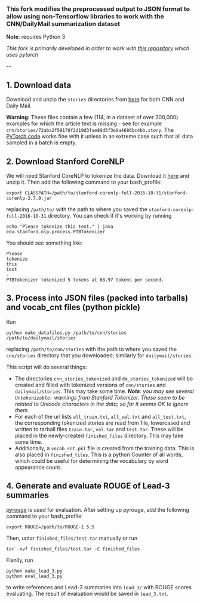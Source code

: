 ### This fork modifies the preprocessed output to JSON format to allow using non-Tensorflow libraries to work with the CNN/DailyMail summarization dataset
**Note**: requires Python 3

*This fork is primarily developed in order to work with [this repository](https://github.com/ChenRocks/fast_abs_rl) which uses pytorch*

-- 

## 1. Download data
Download and unzip the `stories` directories from [here](http://cs.nyu.edu/~kcho/DMQA/) for both CNN and Daily Mail. 

**Warning:** These files contain a few (114, in a dataset of over 300,000) examples for which the article text is missing - see for example `cnn/stories/72aba2f58178f2d19d3fae89d5f3e9a4686bc4bb.story`. The [PyTorch code](https://github.com/ChenRocks/fast_abs_rl) works fine with it unless in an extreme case such that all data sampled in a batch is empty.

## 2. Download Stanford CoreNLP
We will need Stanford CoreNLP to tokenize the data. Download it [here](https://stanfordnlp.github.io/CoreNLP/) and unzip it. Then add the following command to your bash_profile:
```
export CLASSPATH=/path/to/stanford-corenlp-full-2016-10-31/stanford-corenlp-3.7.0.jar
```
replacing `/path/to/` with the path to where you saved the `stanford-corenlp-full-2016-10-31` directory. You can check if it's working by running
```
echo "Please tokenize this text." | java edu.stanford.nlp.process.PTBTokenizer
```
You should see something like:
```
Please
tokenize
this
text
.
PTBTokenizer tokenized 5 tokens at 68.97 tokens per second.
```
## 3. Process into JSON files (packed into tarballs) and vocab_cnt files (python pickle)
Run
```
python make_datafiles.py /path/to/cnn/stories /path/to/dailymail/stories
```
replacing `/path/to/cnn/stories` with the path to where you saved the `cnn/stories` directory that you downloaded; similarly for `dailymail/stories`.

This script will do several things:
* The directories `cnn_stories_tokenized` and `dm_stories_tokenized` will be created and filled with tokenized versions of `cnn/stories` and `dailymail/stories`. This may take some time. ***Note**: you may see several `Untokenizable:` warnings from Stanford Tokenizer. These seem to be related to Unicode characters in the data; so far it seems OK to ignore them.*
* For each of the url lists `all_train.txt`, `all_val.txt` and `all_test.txt`, the corresponding tokenized stories are read from file, lowercased and written to tarball files `train.tar`, `val.tar` and `test.tar`. These will be placed in the newly-created `finished_files` directory. This may take some time.
* Additionally, a `vocab_cnt.pkl` file is created from the training data. This is also placed in `finished_files`. This is a python Counter of all words, which could be useful for determining the vocabulary by word appearance count.

## 4. Generate and evaluate ROUGE of Lead-3 summaries
[pyrouge](https://github.com/bheinzerling/pyrouge/) is used for evaluation.
After setting up pyrouge, add the following command to your bash_profile:
```
export ROUGE=/path/to/ROUGE-1.5.5
```

Then, untar `finished_files/test.tar` manually or run
```
tar -xvf finished_files/test.tar -C finished_files
```

Fianlly, run
```
python make_lead_3.py
python eval_lead_3.py
```
to write references and Lead-3 summaries into `lead_3/` with ROUGE scores evaluating. The result of evaluation would be saved in `lead_3.txt`.

